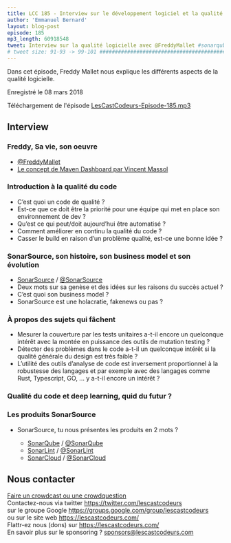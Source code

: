 ```yaml
---
title: LCC 185 - Interview sur le développement logiciel et la qualité du code avec Freddy Mallet
author: 'Emmanuel Bernard'
layout: blog-post
episode: 185
mp3_length: 60918548
tweet: Interview sur la qualité logicielle avec @FreddyMallet #sonarqube
# tweet size: 91-93 -> 99-101 #######################################################################
---
```


Dans cet épisode, Freddy Mallet nous explique les différents aspects de la qualité logicielle.

Enregistré le 08 mars 2018

Téléchargement de l'épisode [LesCastCodeurs-Episode-185.mp3](http://traffic.libsyn.com/lescastcodeurs/LesCastCodeurs-Episode-185.mp3)

## Interview

### Freddy, Sa vie, son oeuvre

* [@FreddyMallet](https://twitter.com/FreddyMallet)
* [Le concept de Maven Dashboard par Vincent Massol](https://cwiki.apache.org/confluence/display/MAVENOLD/Maven+Dashboard)  

### Introduction à la qualité du code

* C’est quoi un code de qualité ?  
* Est-ce que ce doit être la priorité pour une équipe qui met en place son environnement de dev ?  
* Qu’est ce qui peut/doit aujourd’hui être automatisé ?  
* Comment améliorer en continu la qualité du code ?   
* Casser le build en raison d’un problème qualité, est-ce une bonne idée ?  

### SonarSource, son histoire, son business model et son évolution

* [SonarSource](https://www.sonarsource.com) / [@SonarSource](https://twitter.com/sonarsource)  
* Deux mots sur sa genèse et des idées sur les raisons du succès actuel ?   
* C’est quoi son business model ?  
* SonarSource est une holacratie, fakenews ou pas ?  

### À propos des sujets qui fâchent
* Mesurer la couverture par les tests unitaires a-t-il encore un quelconque intérêt avec la montée en puissance des outils de mutation testing ?  
* Détecter des problèmes dans le code a-t-il un quelconque intérêt si la qualité générale du design est très faible ?  
* L’utilité des outils d’analyse de code est inversement proportionnel à la robustesse des langages et par exemple avec des langages comme Rust, Typescript, GO, ... y a-t-il encore un intérêt ?  

### Qualité du code et deep learning, quid du futur ?

### Les produits SonarSource

* SonarSource, tu nous présentes les produits en 2 mots ?  

  * [SonarQube](https://www.sonarqube.org) / [@SonarQube](https://twitter.com/SonarQube)  
  * [SonarLint](https://www.sonarlint.org) / [@SonarLint](https://twitter.com/SonarLint)    
  * [SonarCloud](https://www.sonarcloud.io) / [@SonarCloud](https://twitter.com/SonarCloud)  

## Nous contacter

[Faire un crowdcast ou une crowdquestion](https://lescastcodeurs.com/crowdcasting/)  
Contactez-nous via twitter <https://twitter.com/lescastcodeurs>  
sur le groupe Google <https://groups.google.com/group/lescastcodeurs>  
ou sur le site web <https://lescastcodeurs.com/>  
Flattr-ez nous (dons) sur <https://lescastcodeurs.com/>  
En savoir plus sur le sponsoring ? <sponsors@lescastcodeurs.com>
